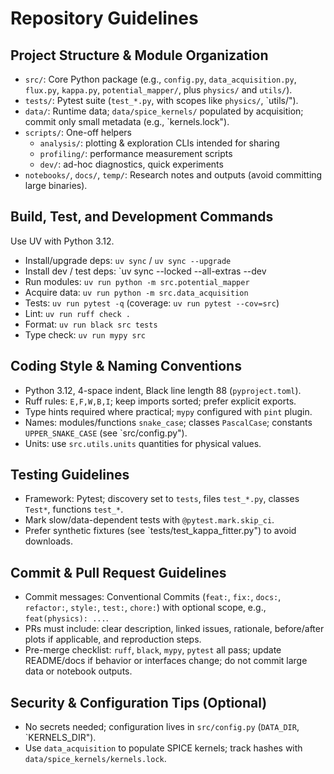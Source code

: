 # Repository Guidelines

## Project Structure & Module Organization

- `src/`: Core Python package (e.g., `config.py`, `data_acquisition.py`, `flux.py`, `kappa.py`, `potential_mapper/`, plus `physics/` and `utils/`).
- `tests/`: Pytest suite (`test_*.py`, with scopes like `physics/`, `utils/").
- `data/`: Runtime data; `data/spice_kernels/` populated by acquisition; commit only small metadata (e.g., `kernels.lock").
- `scripts/`: One-off helpers
  - `analysis/`: plotting & exploration CLIs intended for sharing
  - `profiling/`: performance measurement scripts
  - `dev/`: ad-hoc diagnostics, quick experiments
- `notebooks/`, `docs/`, `temp/`: Research notes and outputs (avoid committing large binaries).

## Build, Test, and Development Commands

Use UV with Python 3.12.

- Install/upgrade deps: `uv sync` / `uv sync --upgrade`
- Install dev / test deps: `uv sync --locked --all-extras --dev
- Run modules: `uv run python -m src.potential_mapper`
- Acquire data: `uv run python -m src.data_acquisition`
- Tests: `uv run pytest -q` (coverage: `uv run pytest --cov=src`)
- Lint: `uv run ruff check .`
- Format: `uv run black src tests`
- Type check: `uv run mypy src`

## Coding Style & Naming Conventions

- Python 3.12, 4-space indent, Black line length 88 (`pyproject.toml`).
- Ruff rules: `E,F,W,B,I`; keep imports sorted; prefer explicit exports.
- Type hints required where practical; `mypy` configured with `pint` plugin.
- Names: modules/functions `snake_case`; classes `PascalCase`; constants `UPPER_SNAKE_CASE` (see `src/config.py").
- Units: use `src.utils.units` quantities for physical values.

## Testing Guidelines

- Framework: Pytest; discovery set to `tests`, files `test_*.py`, classes `Test*`, functions `test_*`.
- Mark slow/data-dependent tests with `@pytest.mark.skip_ci`.
- Prefer synthetic fixtures (see `tests/test_kappa_fitter.py") to avoid downloads.

## Commit & Pull Request Guidelines

- Commit messages: Conventional Commits (`feat:`, `fix:`, `docs:`, `refactor:`, `style:`, `test:`, `chore:`) with optional scope, e.g., `feat(physics): ...`.
- PRs must include: clear description, linked issues, rationale, before/after plots if applicable, and reproduction steps.
- Pre-merge checklist: `ruff`, `black`, `mypy`, `pytest` all pass; update README/docs if behavior or interfaces change; do not commit large data or notebook outputs.

## Security & Configuration Tips (Optional)

- No secrets needed; configuration lives in `src/config.py` (`DATA_DIR`, `KERNELS_DIR").
- Use `data_acquisition` to populate SPICE kernels; track hashes with `data/spice_kernels/kernels.lock`.
